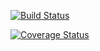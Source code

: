 [![Build Status](https://travis-ci.com/rachelmoon290/cs207test.svg?branch=master)](https://travis-ci.com/rachelmoon290/cs207test)

[![Coverage Status](https://coveralls.io/repos/github/rachelmoon290/cs207test/badge.svg?branch=master)](https://coveralls.io/github/rachelmoon290/cs207test?branch=master)
